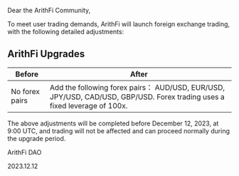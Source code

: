 Dear the ArithFi Community,

To meet user trading demands, ArithFi will launch foreign exchange trading, with the following detailed adjustments:

## ArithFi Upgrades

| Before | After |
| --- | --- |
| No forex pairs | Add the following forex pairs： AUD/USD, EUR/USD, JPY/USD, CAD/USD, GBP/USD. Forex trading uses a fixed leverage of 100x. |

The above adjustments will be completed before December 12, 2023, at 9:00 UTC, and trading will not be affected and can proceed normally during the upgrade period.

ArithFi DAO

2023.12.12

